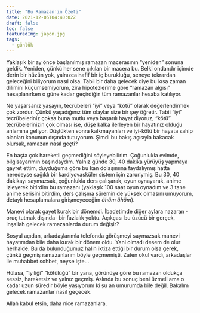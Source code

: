 ```yaml
---
title: "Bu Ramazan'ın Özeti"
date: 2021-12-05T04:40:02Z
draft: false
toc: false
featuredImg: japon.jpg
tags:
  - günlük
---
```


Yaklaşık bir ay önce başlanılmış ramazan macerasının “yeniden” sonuna geldik. Yeniden, çünkü her sene çıkılan bir macera bu. Belki ondandır içimde derin bir hüzün yok, yalnızca hafif bir iç burukluğu, seneye tekrardan geleceğini biliyorum nasıl olsa. Tabii bir daha gelecek diye bu kısa zaman dilimini küçümsemiyorum, zira hipotezlerime göre “ramazan algısı” hesaplanırken o güne kadar geçirdiğin tüm ramazanlar hesaba katılıyor.

Ne yaşarsanız yaşayın, tecrübeleri “iyi” veya “kötü” olarak değerlendirmek çok zordur. Çünkü yaşadığınız tüm olaylar size bir şey öğretir. Tabii “iyi” tecrübeleriniz çoksa buna mutlu veya başarılı hayat diyoruz, “kötü” tecrübelerinizin çok olması ise, düşe kalka ilerleyen bir hayatınız olduğu anlamına geliyor. Düştükten sonra kalkmayanları ve iyi-kötü bir hayata sahip olanları konunun dışında tutuyorum. Şimdi bu bakış açısıyla bakacak olursak, ramazan nasıl geçti?

En başta çok hareketli geçmediğini söyleyebilirim. Çoğunlukla evimde, bilgisayarımın başındaydım. Yalnız günde 30, 40 dakika yürüyüş yapmaya gayret ettim, duyduğuma göre bu kan dolaşımına faydalıymış hatta neredeyse sağıklı bir kardiyovasküler sistem için zaruriymiş. Bu 30, 40 dakikayı saymazsak, çoğunlukla ders çalışarak, oyun oynayarak, anime izleyerek bitirdim bu ramazanı (yaklaşık 100 saat oyun oynadım ve 3 tane anime serisini bitirdim, ders çalışma süremin de yüksek olmasını umuyorum, detaylı hesaplamalara girişmeyeceğim *öhöm öhöm*).

Manevi olarak gayet kurak bir dönemdi. İbadetimde diğer aylara nazaran -oruç tutmak dışında- bir fazlalık yoktu. Açıkçası bu üzücü bir gerçek, inşallah gelecek ramazanlarda durum değişir?

Sosyal açıdan, arkadaşlarımla telefonda görüşmeyi saymazsak manevi hayatımdan bile daha kurak bir dönem oldu. Yani olmadı desem de olur herhalde. Bu da bulunduğumuz halin iktiza ettiği bir durum olsa gerek, çünkü geçmiş ramazanlarım böyle geçmemişti. Zaten okul vardı, arkadaşlar ile muhabbet sohbet, neyse işte…

Hülasa, “iyiliği” “kötülüğü” bir yana, görünüşe göre bu ramazan oldukça sessiz, hareketsiz ve yalnız geçmiş. Aslında bu sonuç beni üzmeli ama o kadar uzun süredir böyle yaşıyorum ki şu an umurumda bile değil. Bakalım gelecek ramazanlar nasıl geçecek.

Allah kabul etsin, daha nice ramazanlara.
